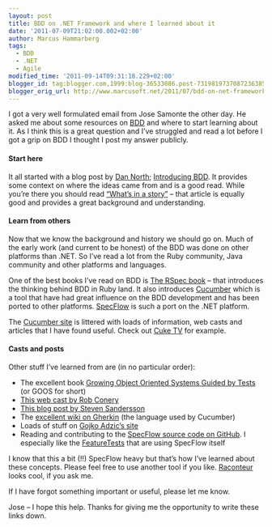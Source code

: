 ```yaml
---
layout: post
title: BDD on .NET Framework and where I learned about it
date: '2011-07-09T21:02:00.002+02:00'
author: Marcus Hammarberg
tags:
  - BDD
  - .NET
  - Agile
modified_time: '2011-09-14T09:31:18.229+02:00'
blogger_id: tag:blogger.com,1999:blog-36533086.post-7319819737087236385
blogger_orig_url: http://www.marcusoft.net/2011/07/bdd-on-net-framework-and-where-i-learnt.html
---
```



I got a very well formulated email from Jose Samonte the other day. He
asked me about some resources on
<a href="http://en.wikipedia.org/wiki/Behavior_Driven_Development"
target="_blank">BDD</a> and where to start learning about it. As I think
this is a great question and I’ve struggled and read a lot before I got
a grip on BDD I thought I post my answer publicly.

#### Start here

It all started with a blog post by
<a href="http://dannorth.net" target="_blank">Dan North</a>;
<a href="http://dannorth.net/introducing-bdd"
target="_blank">Introducing BDD</a>. It provides some context on where
the ideas came from and is a good read. While you’re there you should
read
<a href="http://dannorth.net/whats-in-a-story" target="_blank">“What’s
in a story”</a> – that article is equally good and provides a great
background and understanding.

#### Learn from others

Now that we know the background and history we should go on. Much of the
early work (and current to be honest) of the BDD was done on other
platforms than .NET. So I’ve read a lot from the Ruby community, Java
community and other platforms and languages.

One of the best books I’ve read on BDD is
<a href="http://www.pragprog.com/titles/achbd" target="_blank">The RSpec
book</a> – that introduces the thinking behind BDD in Ruby land. It also
introduces <a href="http://cukes.info" target="_blank">Cucumber</a>
which is a tool that have had great influence on the BDD development and
has been ported to other platforms.
<a href="http://www.specflow.org" target="_blank">SpecFlow</a> is such a
port on the .NET platform.

The <a href="http://cukes.info/" target="_blank">Cucumber site</a> is
littered with loads of information, web casts and articles that I have
found useful. Check out
<a href="http://www.teachmetocode.com/screencasts/" target="_blank">Cuke
TV</a> for example.

#### Casts and posts

Other stuff I’ve learned from are (in no particular order):

- The excellent book
    <a href="http://www.growing-object-oriented-software.com"
    target="_blank">Growing Object Oriented Systems Guided by Tests</a>
    (or GOOS for short)
- <a href="http://specflow.org/specflow/screencast.aspx"
    target="_blank">This web cast by Rob Conery</a>
- <a
    href="http://blog.stevensanderson.com/2010/03/03/behavior-driven-development-bdd-with-specflow-and-aspnet-mvc/"
    target="_blank">This blog post by Steven Sandersson</a>
- The <a href="https://github.com/cucumber/cucumber/wiki/Gherkin"
    target="_blank">excellent wiki on Gherkin</a> (the language used by
    Cucumber)
- Loads of stuff on
    <a href="http://gojko.net" target="_blank">Gojko Adzic’s site</a>
- Reading and contributing to the
    <a href="https://github.com/techtalk/SpecFlow/" target="_blank">SpecFlow
    source code on GitHub</a>. I especially like the
    <a href="https://github.com/techtalk/SpecFlow/Tests/FeatureTests"
    target="_blank">FeatureTests</a> that are using SpecFlow itself

I know that this a bit (!!) SpecFlow heavy but that’s how I’ve learned
about these concepts. Please feel free to use another tool if you like.
<a href="http://raconteur.github.com/" target="_blank">Raconteur</a>
looks cool, if you ask me.

If I have forgot something important or useful, please let me know.

Jose – I hope this help. Thanks for giving me the opportunity to write
these links down.
